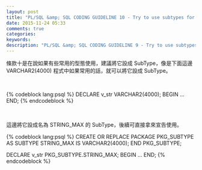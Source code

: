 ```yaml
---
layout: post
title: "PL/SQL &amp; SQL CODING GUIDELINE 10 - Try to use subtypes for constructs used often in your application"
date: 2015-11-24 05:33
comments: true
categories: 
keywords: 
description: "PL/SQL &amp; SQL CODING GUIDELINE 9 - Try to use subtypes for constructs used often in your application"
---
```


條款十是在說如果有些常用的型態使用，建議將它設成 SubType，像是下面這邊 VARCHAR2(4000) 程式中如果常用的話，就可以將它設成 SubType。  

<!-- More -->

<br/>


{% codeblock lang:psql %}
DECLARE 
	v_str VARCHAR2(4000); 
BEGIN 
	… 
END;
{% endcodeblock %}

<br/>


這邊將它設成名為 STRING_MAX 的 SubType，後續可直接拿來宣告使用。  

{% codeblock lang:psql %}
CREATE OR REPLACE PACKAGE PKG_SUBTYPE 
AS 
	SUBTYPE STRING_MAX IS VARCHAR2(4000); 
END PKG_SUBTYPE; 

DECLARE 
	v_str PKG_SUBTYPE.STRING_MAX; 
BEGIN 
	... 
END;
{% endcodeblock %}
